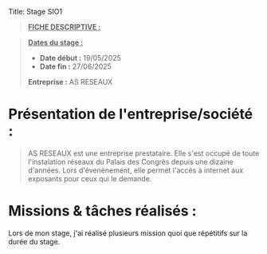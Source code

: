 Title: Stage SIO1

> **<u>FICHE DESCRIPTIVE :</u>**

> <u>**Dates du stage :**</u>
>
> - **Date début :** 19/05/2025
> - **Date fin :** 27/06/2025
>
> **Entreprise :** AS RESEAUX



# Présentation de l'entreprise/société :

> AS RESEAUX est une entreprise prestataire. Elle s'est occupé de toute l'instalation réseaux du Palais des Congrès depuis une dizaine d'années. Lors d'évenènement, elle permet l'accès à internet aux exposants pour ceux qui le demande.

# Missions & tâches réalisés : 

Lors de mon stage, j'ai réalisé plusieurs mission quoi que répétitifs sur la durée du stage.

